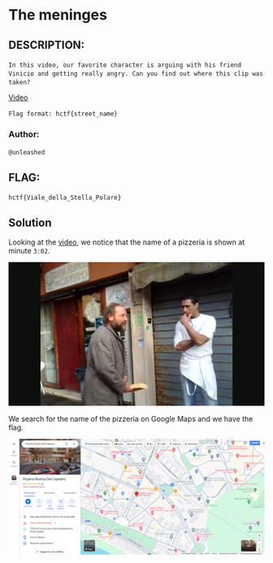 # The meninges
## DESCRIPTION: 
`In this video, our favorite character is arguing with his friend Vinicio and getting really angry. Can you find out where this clip was taken?`

[Video](https://www.youtube.com/watch?v=9tChJBadzuI&ab_channel=Sp4zz47ur4AnarchicaPasqualgruelica)

`Flag format: hctf{street_name}`

### Author: 
`@unleashed`

## FLAG:
`hctf{Viale_della_Stella_Polare}`

## Solution
Looking at the [video](https://www.youtube.com/watch?v=9tChJBadzuI&ab_channel=Sp4zz47ur4AnarchicaPasqualgruelica), we notice that the name of a pizzeria is shown at minute `3:02`.

<p align="center">
  <img src="Attachments/pizzeria.png"/>
</p>

We search for the name of the pizzeria on Google Maps and we have the flag.

<p align="center">
  <img src="Attachments/maps.png"/>
</p>
